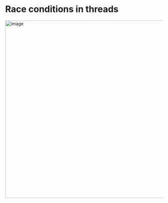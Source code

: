 # Race conditions in threads

<img width="1372" height="568" alt="image" src="https://github.com/user-attachments/assets/6a3875af-fafe-4f13-96ca-60d604c932eb" />
